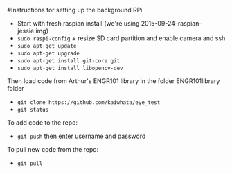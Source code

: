 #Instructions for setting up the background RPi

* Start with fresh raspian install (we're using 2015-09-24-raspian-jessie.img)
* `sudo raspi-config` + resize SD card partition and enable camera and ssh 
* `sudo apt-get update`
* `sudo apt-get upgrade`
* `sudo apt-get install git-core git`
* `sudo apt-get install libopencv-dev`

Then load code from Arthur's ENGR101 library in the folder ENGR101library folder
* `git clone https://github.com/kaiwhata/eye_test`
* `git status`

To add code to the repo:
* `git push` then enter username and password

To pull new code from the repo:
* `git pull`

